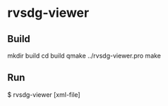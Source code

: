# rvsdg-viewer

## Build

mkdir build
cd build
qmake ../rvsdg-viewer.pro
make

## Run

$ rvsdg-viewer [xml-file]

